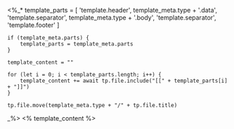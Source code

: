 <%_* 
	template_parts = [
		'template.header', 
		template_meta.type + '.data', 
		'template.separator', 
		template_meta.type + '.body',
		'template.separator', 
		'template.footer'
	]

	if (template_meta.parts) {
		template_parts = template_meta.parts
	}

	template_content = ""
	
	for (let i = 0; i < template_parts.length; i++) {
		template_content += await tp.file.include("[[" + template_parts[i] + "]]")
	}
	
	tp.file.move(template_meta.type + "/" + tp.file.title)
_%>
<% template_content %>